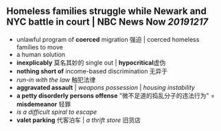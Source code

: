 ## Homeless families struggle while Newark and NYC battle in court | NBC News Now *20191217*
* unlawful program of **coerced** migration 强迫 | coerced homeless families to move
* a human solution
* **inexplicably** 莫名其妙的 single out | **hypocritical**虚伪
* **nothing short of** income-based discrimination 无异于
* *run-in with the law* 触犯法律
* **aggravated assault** | *weapons possession* | *housing instability*
* **a petty disorderly persons offense** "微不足道的捣乱分子的违法行为" = **misdemeanor** 轻罪
* *is a difficult spiral to escape*
* **valet parking** 代客泊车 | *a thrift store* 旧货店
